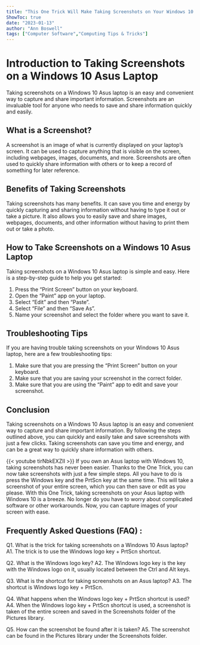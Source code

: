 ```yaml
---
title: "This One Trick Will Make Taking Screenshots on Your Windows 10 Asus Laptop a Breeze!"
ShowToc: true 
date: "2023-01-13"
author: "Ann Boswell" 
tags: ["Computer Software","Computing Tips & Tricks"]
---
```

# Introduction to Taking Screenshots on a Windows 10 Asus Laptop

Taking screenshots on a Windows 10 Asus laptop is an easy and convenient way to capture and share important information. Screenshots are an invaluable tool for anyone who needs to save and share information quickly and easily.

## What is a Screenshot?

A screenshot is an image of what is currently displayed on your laptop’s screen. It can be used to capture anything that is visible on the screen, including webpages, images, documents, and more. Screenshots are often used to quickly share information with others or to keep a record of something for later reference.

## Benefits of Taking Screenshots

Taking screenshots has many benefits. It can save you time and energy by quickly capturing and sharing information without having to type it out or take a picture. It also allows you to easily save and share images, webpages, documents, and other information without having to print them out or take a photo.

## How to Take Screenshots on a Windows 10 Asus Laptop

Taking screenshots on a Windows 10 Asus laptop is simple and easy. Here is a step-by-step guide to help you get started:

1. Press the “Print Screen” button on your keyboard.
2. Open the “Paint” app on your laptop.
3. Select “Edit” and then “Paste”.
4. Select “File” and then “Save As”.
5. Name your screenshot and select the folder where you want to save it.

## Troubleshooting Tips

If you are having trouble taking screenshots on your Windows 10 Asus laptop, here are a few troubleshooting tips:

1. Make sure that you are pressing the “Print Screen” button on your keyboard.
2. Make sure that you are saving your screenshot in the correct folder.
3. Make sure that you are using the “Paint” app to edit and save your screenshot.

## Conclusion

Taking screenshots on a Windows 10 Asus laptop is an easy and convenient way to capture and share important information. By following the steps outlined above, you can quickly and easily take and save screenshots with just a few clicks. Taking screenshots can save you time and energy, and can be a great way to quickly share information with others.

{{< youtube tirNbkEXZII >}} 
If you own an Asus laptop with Windows 10, taking screenshots has never been easier. Thanks to the One Trick, you can now take screenshots with just a few simple steps. All you have to do is press the Windows key and the PrtScn key at the same time. This will take a screenshot of your entire screen, which you can then save or edit as you please. With this One Trick, taking screenshots on your Asus laptop with Windows 10 is a breeze. No longer do you have to worry about complicated software or other workarounds. Now, you can capture images of your screen with ease.

## Frequently Asked Questions (FAQ) :
Q1. What is the trick for taking screenshots on a Windows 10 Asus laptop?
A1. The trick is to use the Windows logo key + PrtScn shortcut. 

Q2. What is the Windows logo key?
A2. The Windows logo key is the key with the Windows logo on it, usually located between the Ctrl and Alt keys. 

Q3. What is the shortcut for taking screenshots on an Asus laptop?
A3. The shortcut is Windows logo key + PrtScn.

Q4. What happens when the Windows logo key + PrtScn shortcut is used?
A4. When the Windows logo key + PrtScn shortcut is used, a screenshot is taken of the entire screen and saved in the Screenshots folder of the Pictures library.

Q5. How can the screenshot be found after it is taken?
A5. The screenshot can be found in the Pictures library under the Screenshots folder.


